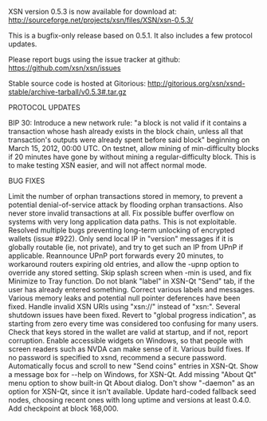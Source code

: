 XSN version 0.5.3 is now available for download at:
http://sourceforge.net/projects/xsn/files/XSN/xsn-0.5.3/

This is a bugfix-only release based on 0.5.1.
It also includes a few protocol updates.

Please report bugs using the issue tracker at github:
https://github.com/xsn/xsn/issues

Stable source code is hosted at Gitorious:
http://gitorious.org/xsn/xsnd-stable/archive-tarball/v0.5.3#.tar.gz

PROTOCOL UPDATES

BIP 30: Introduce a new network rule: "a block is not valid if it contains a transaction whose hash already exists in the block chain, unless all that transaction's outputs were already spent before said block" beginning on March 15, 2012, 00:00 UTC.
On testnet, allow mining of min-difficulty blocks if 20 minutes have gone by without mining a regular-difficulty block. This is to make testing XSN easier, and will not affect normal mode.

BUG FIXES

Limit the number of orphan transactions stored in memory, to prevent a potential denial-of-service attack by flooding orphan transactions. Also never store invalid transactions at all.
Fix possible buffer overflow on systems with very long application data paths. This is not exploitable.
Resolved multiple bugs preventing long-term unlocking of encrypted wallets
(issue #922).
Only send local IP in "version" messages if it is globally routable (ie, not private), and try to get such an IP from UPnP if applicable.
Reannounce UPnP port forwards every 20 minutes, to workaround routers expiring old entries, and allow the -upnp option to override any stored setting.
Skip splash screen when -min is used, and fix Minimize to Tray function.
Do not blank "label" in XSN-Qt "Send" tab, if the user has already entered something.
Correct various labels and messages.
Various memory leaks and potential null pointer deferences have been fixed.
Handle invalid XSN URIs using "xsn://" instead of "xsn:".
Several shutdown issues have been fixed.
Revert to "global progress indication", as starting from zero every time was considered too confusing for many users.
Check that keys stored in the wallet are valid at startup, and if not, report corruption.
Enable accessible widgets on Windows, so that people with screen readers such as NVDA can make sense of it.
Various build fixes.
If no password is specified to xsnd, recommend a secure password.
Automatically focus and scroll to new "Send coins" entries in XSN-Qt.
Show a message box for --help on Windows, for XSN-Qt.
Add missing "About Qt" menu option to show built-in Qt About dialog.
Don't show "-daemon" as an option for XSN-Qt, since it isn't available.
Update hard-coded fallback seed nodes, choosing recent ones with long uptime and versions at least 0.4.0.
Add checkpoint at block 168,000.
